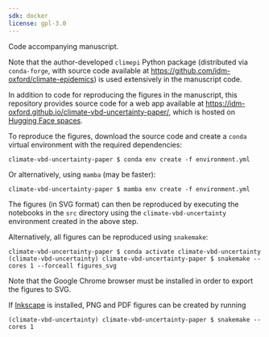 ```yaml
---
sdk: docker
license: gpl-3.0
---
```


Code accompanying manuscript.

Note that the author-developed `climepi` Python package
(distributed via `conda-forge`, with source code available at
https://github.com/idm-oxford/climate-epidemics) is used extensively in the manuscript
code.

In addition to code for reproducing the figures in the manuscript, this repository
provides source code for a web app available at
https://idm-oxford.github.io/climate-vbd-uncertainty-paper/, which is hosted on
[Hugging Face spaces](
https://huggingface.co/spaces/will-s-hart/climate-vbd-uncertainty).

To reproduce the figures, download the source code and
create a `conda` virtual environment with the required dependencies:
```
climate-vbd-uncertainty-paper $ conda env create -f environment.yml
```
Or alternatively, using `mamba` (may be faster):
```
climate-vbd-uncertainty-paper $ mamba env create -f environment.yml
```

The figures (in SVG format) can then be reproduced by executing the notebooks in the
``src`` directory using the ``climate-vbd-uncertainty`` environment created in the above
step.

Alternatively, all figures can be reproduced using ``snakemake``:
```
climate-vbd-uncertainty-paper $ conda activate climate-vbd-uncertainty
(climate-vbd-uncertainty) climate-vbd-uncertainty-paper $ snakemake --cores 1 --forceall figures_svg
```

Note that the Google Chrome browser must be installed in order to export the figures to
SVG.

If [Inkscape](https://inkscape.org) is installed, PNG and PDF figures can be created by
running
```
(climate-vbd-uncertainty) climate-vbd-uncertainty-paper $ snakemake --cores 1
```
